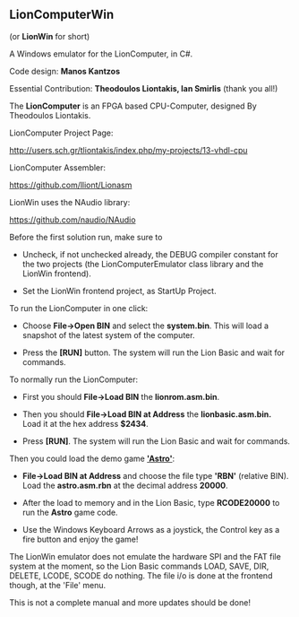 LionComputerWin
-------
(or **LionWin** for short)

A Windows emulator for the LionComputer, in C#.

Code design: **Manos Kantzos**

Essential Contribution: **Theodoulos Liontakis, Ian Smirlis** (thank you all!)

The **LionComputer** is an FPGA based CPU-Computer, designed By Theodoulos Liontakis.

LionComputer Project Page:

http://users.sch.gr/tliontakis/index.php/my-projects/13-vhdl-cpu

LionComputer Assembler:

https://github.com/lliont/Lionasm

LionWin uses the NAudio library:

https://github.com/naudio/NAudio

Before the first solution run, make sure to 

- Uncheck, if not unchecked already, the DEBUG compiler constant for the two projects (the LionComputerEmulator class library and the LionWin frontend).

- Set the LionWin frontend project, as StartUp Project.


To run the LionComputer in one click:

- Choose **File->Open BIN** and select the **system.bin**. This will load a snapshot of the latest system of the computer. 

- Press the **[RUN]** button. The system will run the Lion Basic and wait for commands.


To normally run the LionComputer:

- First you should **File->Load BIN** the **lionrom.asm.bin**.

- Then you should **File->Load BIN at Address** the **lionbasic.asm.bin.** Load it at the hex address **$2434**.

- Press **[RUN]**. The system will run the Lion Basic and wait for commands.


Then you could load the demo game [**'Astro'**](https://www.youtube.com/watch?v=rEBGKEbPayw):

- **File->Load BIN at Address** and choose the file type **'RBN'** (relative BIN). Load the **astro.asm.rbn** at the decimal address **20000**.

- After the load to memory and in the Lion Basic, type **RCODE20000** to run the **Astro** game code.

- Use the Windows Keyboard Arrows as a joystick, the Control key as a fire button and enjoy the game!


The LionWin emulator does not emulate the hardware SPI and the FAT file system at the moment, so the Lion Basic commands LOAD, SAVE, DIR, DELETE, LCODE, SCODE do nothing. The file i/o is done at the frontend though, at the 'File' menu.


This is not a complete manual and more updates should be done!
